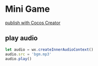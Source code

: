 # Mini Game
[publish with Cocos Creator](http://docs.cocos.com/creator/manual/zh/publish/publish-wechatgame.html)

## play audio
```js
let audio = wx.createInnerAudioContext()
audio.src = 'bgm.mp3'
audio.play()
```